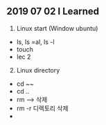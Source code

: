 ## 2019 07 02 I Learned
1. Linux start (Window ubuntu)
  - ls, ls =al, ls -l
  - touch
  - lec 2
2. Linux directory
  - cd ~~
  - cd ..
  - rm --> 삭제
  - rm -r 디렉토리 삭제
  - 
